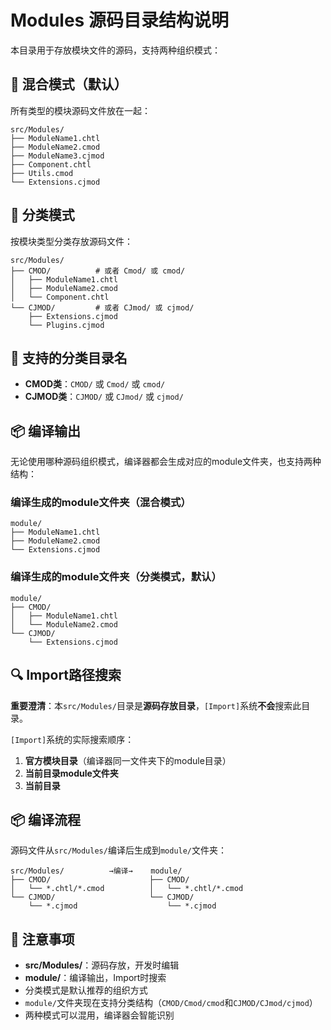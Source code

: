 # Modules 源码目录结构说明

本目录用于存放模块文件的源码，支持两种组织模式：

## 🔄 混合模式（默认）

所有类型的模块源码文件放在一起：

```
src/Modules/
├── ModuleName1.chtl
├── ModuleName2.cmod
├── ModuleName3.cjmod
├── Component.chtl
├── Utils.cmod
└── Extensions.cjmod
```

## 📁 分类模式

按模块类型分类存放源码文件：

```
src/Modules/
├── CMOD/          # 或者 Cmod/ 或 cmod/
│   ├── ModuleName1.chtl
│   ├── ModuleName2.cmod
│   └── Component.chtl
└── CJMOD/         # 或者 CJmod/ 或 cjmod/
    ├── Extensions.cjmod
    └── Plugins.cjmod
```

## 🎯 支持的分类目录名

- **CMOD类**：`CMOD/` 或 `Cmod/` 或 `cmod/`
- **CJMOD类**：`CJMOD/` 或 `CJmod/` 或 `cjmod/`

## 📦 编译输出

无论使用哪种源码组织模式，编译器都会生成对应的module文件夹，也支持两种结构：

### 编译生成的module文件夹（混合模式）
```
module/
├── ModuleName1.chtl
├── ModuleName2.cmod
└── Extensions.cjmod
```

### 编译生成的module文件夹（分类模式，默认）
```
module/
├── CMOD/
│   ├── ModuleName1.chtl
│   └── ModuleName2.cmod
└── CJMOD/
    └── Extensions.cjmod
```

## 🔍 Import路径搜索

**重要澄清**：本`src/Modules/`目录是**源码存放目录**，`[Import]`系统**不会**搜索此目录。

`[Import]`系统的实际搜索顺序：
1. **官方模块目录**（编译器同一文件夹下的module目录）
2. **当前目录module文件夹** 
3. **当前目录**

## 📦 编译流程

源码文件从`src/Modules/`编译后生成到`module/`文件夹：

```
src/Modules/          →编译→    module/
├── CMOD/                      ├── CMOD/
│   └── *.chtl/*.cmod          │   └── *.chtl/*.cmod
└── CJMOD/                     └── CJMOD/
    └── *.cjmod                    └── *.cjmod
```

## 📝 注意事项

- **src/Modules/**：源码存放，开发时编辑
- **module/**：编译输出，Import时搜索
- 分类模式是默认推荐的组织方式
- `module/`文件夹现在支持分类结构（`CMOD/Cmod/cmod`和`CJMOD/CJmod/cjmod`）
- 两种模式可以混用，编译器会智能识别